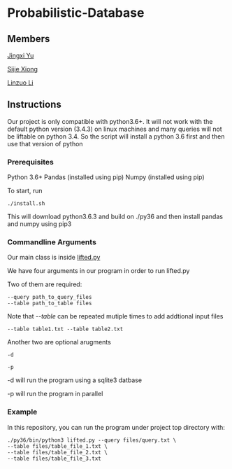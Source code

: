 # Probabilistic-Database

## Members 
[Jingxi Yu](mailto:yjx941125@gmail.com)

[Sijie Xiong](mailto:sjxiong3ny@ucla.edu)

[Linzuo Li](mailto:linzuo@ucla.edu)

## Instructions

Our project is only compatible with python3.6+. It will not work with the default python version (3.4.3) on linux machines and many queries will not be liftable on python 3.4. So the script will install a python 3.6 first and then use that version of python

### Prerequisites

Python 3.6+
Pandas (installed using pip)
Numpy (installed using pip)

To start, run
    
    ./install.sh

This will download python3.6.3 and build on ./py36 and then install pandas and numpy using pip3

### Commandline Arguments

Our main class is inside [lifted.py](https://github.com/Jingxixi/Probabilistic-Database/blob/master/lifted.py)

We have four arguments in our program in order to run lifted.py

Two of them are required:

    --query path_to_query_files
    --table path_to_table files

Note that *--table* can be repeated mutiple times to add addtional input files

    --table table1.txt --table table2.txt

Another two are optional arugments

    -d

    -p

-d will run the program using a sqlite3 datbase

-p will run the program in parallel 

### Example 

In this repository, you can run the program under project top directory with:

    ./py36/bin/python3 lifted.py --query files/query.txt \
    --table files/table_file_1.txt \
    --table files/table_file_2.txt \
    --table files/table_file_3.txt 

